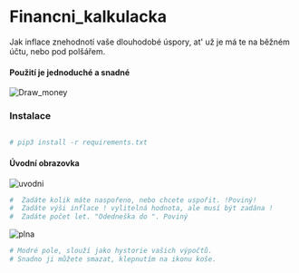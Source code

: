 <h1> Financni_kalkulacka</h1>
Jak inflace znehodnotí vaše dlouhodobé úspory, at' už je má te na běžném účtu, nebo pod polšářem.
<h4> Použití je jednoduché a snadné</h4>

![Draw_money](https://user-images.githubusercontent.com/67708830/152659745-3ba1adb4-c489-4d84-a6f6-a087847a8ca8.png)

<h3> Instalace </h3>

```bash

# pip3 install -r requirements.txt 

```
<h4>Úvodní obrazovka</h4>



![uvodni](https://user-images.githubusercontent.com/67708830/163803116-c5431420-4552-4b65-a856-d380f8db7534.png)





```bash
#  Zadáte kolik máte naspořeno, nebo chcete uspořit. !Poviný!
#  Zadáte výši inflace ! vylitelná hodnota, ale musí být zadána !
#  Zadáte počet let. "Odedneška do ". Poviný
```
![plna](https://user-images.githubusercontent.com/67708830/163803135-9cb550ed-fc3a-40a1-88d1-8ac06db951ce.png)


```bash
# Modré pole, slouží jako hystorie vašich výpočtů.
# Snadno ji můžete smazat, klepnutím na ikonu koše.
```
